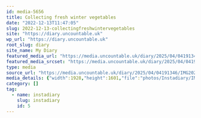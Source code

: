 ```yaml
---
id: media-5656
title: Collecting fresh winter vegetables
date: "2022-12-13T11:47:05"
slug: 2022-12-13-collectingfreshwintervegetables
site: "https://diary.uncountable.uk"
wp_url: "https://diary.uncountable.uk"
root_slug: diary
site_name: My Diary
featured_media_url: "https://media.uncountable.uk/diary/2025/04/04191346/IMG20221213114705-edited.webp"
featured_media_srcset: "https://media.uncountable.uk/diary/2025/04/04191346/IMG20221213114705-edited-300x249.webp 300w, https://media.uncountable.uk/diary/2025/04/04191346/IMG20221213114705-edited-1024x850.webp 1024w, https://media.uncountable.uk/diary/2025/04/04191346/IMG20221213114705-edited-150x150.webp 150w, https://media.uncountable.uk/diary/2025/04/04191346/IMG20221213114705-edited-640x531.webp 640w, https://media.uncountable.uk/diary/2025/04/04191346/IMG20221213114705-edited.webp 1928w"
type: media
source_url: "https://media.uncountable.uk/diary/2025/04/04191346/IMG20221213114705-edited.webp"
media_details: {"width":1928,"height":1601,"file":"photos/Instadiary/IMG20221213114705-edited.webp","filesize":172908,"sizes":{"medium":{"file":"IMG20221213114705-edited-300x249.webp","width":300,"height":249,"filesize":24358,"mime_type":"image/webp","source_url":"https://media.uncountable.uk/diary/2025/04/04191346/IMG20221213114705-edited-300x249.webp"},"large":{"file":"IMG20221213114705-edited-1024x850.webp","width":1024,"height":850,"filesize":146994,"mime_type":"image/webp","source_url":"https://media.uncountable.uk/diary/2025/04/04191346/IMG20221213114705-edited-1024x850.webp"},"thumbnail":{"file":"IMG20221213114705-edited-150x150.webp","width":150,"height":150,"filesize":9134,"mime_type":"image/webp","source_url":"https://media.uncountable.uk/diary/2025/04/04191346/IMG20221213114705-edited-150x150.webp"},"mobwidth":{"file":"IMG20221213114705-edited-640x531.webp","width":640,"height":531,"filesize":79266,"mime_type":"image/webp","source_url":"https://media.uncountable.uk/diary/2025/04/04191346/IMG20221213114705-edited-640x531.webp"},"full":{"file":"IMG20221213114705-edited.webp","width":1928,"height":1601,"mime_type":"image/webp","source_url":"https://media.uncountable.uk/diary/2025/04/04191346/IMG20221213114705-edited.webp"}},"image_meta":{"aperture":"0","credit":"","camera":"","caption":"","created_timestamp":"0","copyright":"","focal_length":"0","iso":"0","shutter_speed":"0","title":"","orientation":"0","keywords":[]}}
category: []
tag:
  - name: instadiary
    slug: instadiary
    id: 5
---
```


